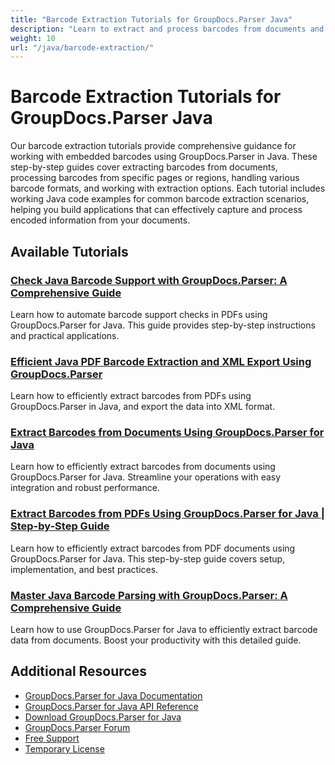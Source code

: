 ```yaml
---
title: "Barcode Extraction Tutorials for GroupDocs.Parser Java"
description: "Learn to extract and process barcodes from documents and specific page areas with these GroupDocs.Parser Java tutorials."
weight: 10
url: "/java/barcode-extraction/"
---
```


# Barcode Extraction Tutorials for GroupDocs.Parser Java

Our barcode extraction tutorials provide comprehensive guidance for working with embedded barcodes using GroupDocs.Parser in Java. These step-by-step guides cover extracting barcodes from documents, processing barcodes from specific pages or regions, handling various barcode formats, and working with extraction options. Each tutorial includes working Java code examples for common barcode extraction scenarios, helping you build applications that can effectively capture and process encoded information from your documents.

## Available Tutorials

### [Check Java Barcode Support with GroupDocs.Parser&#58; A Comprehensive Guide](./java-barcode-support-check-groupdocs-parser/)
Learn how to automate barcode support checks in PDFs using GroupDocs.Parser for Java. This guide provides step-by-step instructions and practical applications.

### [Efficient Java PDF Barcode Extraction and XML Export Using GroupDocs.Parser](./java-pdf-barcode-extraction-xml-export-groupdocs-parser/)
Learn how to efficiently extract barcodes from PDFs using GroupDocs.Parser in Java, and export the data into XML format.

### [Extract Barcodes from Documents Using GroupDocs.Parser for Java](./extract-barcodes-groupdocs-parser-java/)
Learn how to efficiently extract barcodes from documents using GroupDocs.Parser for Java. Streamline your operations with easy integration and robust performance.

### [Extract Barcodes from PDFs Using GroupDocs.Parser for Java | Step-by-Step Guide](./extract-barcode-pdf-groupdocs-parser-java/)
Learn how to efficiently extract barcodes from PDF documents using GroupDocs.Parser for Java. This step-by-step guide covers setup, implementation, and best practices.

### [Master Java Barcode Parsing with GroupDocs.Parser&#58; A Comprehensive Guide](./java-barcode-parsing-groupdocs-parser-guide/)
Learn how to use GroupDocs.Parser for Java to efficiently extract barcode data from documents. Boost your productivity with this detailed guide.

## Additional Resources

- [GroupDocs.Parser for Java Documentation](https://docs.groupdocs.com/parser/java/)
- [GroupDocs.Parser for Java API Reference](https://reference.groupdocs.com/parser/java/)
- [Download GroupDocs.Parser for Java](https://releases.groupdocs.com/parser/java/)
- [GroupDocs.Parser Forum](https://forum.groupdocs.com/c/parser)
- [Free Support](https://forum.groupdocs.com/)
- [Temporary License](https://purchase.groupdocs.com/temporary-license/)
